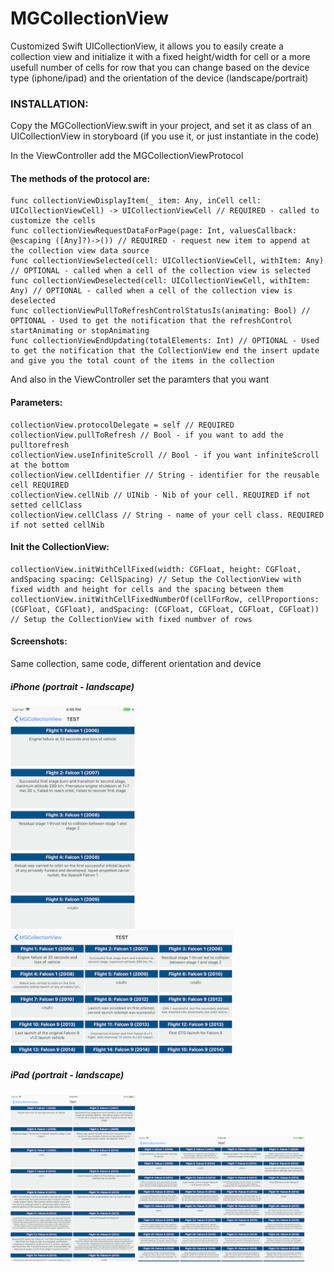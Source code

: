 
# MGCollectionView
Customized Swift UICollectionView, it allows you to easily create a collection view and initialize it with a fixed height/width for cell or a more usefull number of cells for row that you can change based on the device type (iphone/ipad) and the orientation of the device (landscape/portrait)

### INSTALLATION:
Copy the MGCollectionView.swift in your project, and set it as class of an UICollectionView in storyboard (if you use it, or just instantiate in the code)

In the ViewController add the MGCollectionViewProtocol
#### The methods of the protocol are:
    func collectionViewDisplayItem(_ item: Any, inCell cell: UICollectionViewCell) -> UICollectionViewCell // REQUIRED - called to customize the cells
    func collectionViewRequestDataForPage(page: Int, valuesCallback: @escaping ([Any]?)->()) // REQUIRED - request new item to append at the collection view data source
    func collectionViewSelected(cell: UICollectionViewCell, withItem: Any) // OPTIONAL - called when a cell of the collection view is selected
    func collectionViewDeselected(cell: UICollectionViewCell, withItem: Any) // OPTIONAL - called when a cell of the collection view is deselected
    func collectionViewPullToRefreshControlStatusIs(animating: Bool) // OPTIONAL - Used to get the notification that the refreshControl startAnimating or stopAnimating
    func collectionViewEndUpdating(totalElements: Int) // OPTIONAL - Used to get the notification that the CollectionView end the insert update and give you the total count of the items in the collection
   
And also in the ViewController set the paramters that you want
#### Parameters:
    collectionView.protocolDelegate = self // REQUIRED
    collectionView.pullToRefresh // Bool - if you want to add the pulltorefresh
    collectionView.useInfiniteScroll // Bool - if you want infiniteScroll at the bottom
    collectionView.cellIdentifier // String - identifier for the reusable cell REQUIRED
    collectionView.cellNib // UINib - Nib of your cell. REQUIRED if not setted cellClass
    collectionView.cellClass // String - name of your cell class. REQUIRED if not setted cellNib
    
#### Init the CollectionView:
    collectionView.initWithCellFixed(width: CGFloat, height: CGFloat, andSpacing spacing: CellSpacing) // Setup the CollectionView with fixed width and height for cells and the spacing between them
    collectionView.initWithCellFixedNumberOf(cellForRow, cellProportions: (CGFloat, CGFloat), andSpacing: (CGFloat, CGFloat, CGFloat, CGFloat)) // Setup the CollectionView with fixed numbver of rows

#### Screenshots:
Same collection, same code, different orientation and device
##### iPhone (portrait - landscape)
<img src="https://raw.githubusercontent.com/MarkWarriors/MGCollectionView/master/iphone_port.png" width="200"> <img src="https://raw.githubusercontent.com/MarkWarriors/MGCollectionView/master/iphone_land.png" height="200"> 

##### iPad (portrait - landscape)
<img src="https://raw.githubusercontent.com/MarkWarriors/MGCollectionView/master/ipad_port.png" width="200"> <img src="https://raw.githubusercontent.com/MarkWarriors/MGCollectionView/master/ipad_land.png" height="200">
